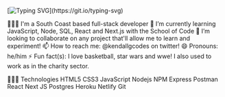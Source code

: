 [![Typing SVG](https://readme-typing-svg.herokuapp.com?lines=Hi%2C+nice+to+meet+you.+I'm+Kendall!)](https://git.io/typing-svg)

💁🏾‍♀️ I'm a South Coast based full-stack developer
🌱 I’m currently learning JavaScript, Node, SQL, React and Next.js with the School of Code
👯 I’m looking to collaborate on any project that'll allow me to learn and experiment!
📫 How to reach me: @kendallgcodes on twitter!
😄 Pronouns: he/him
⚡ Fun fact(s): I love basketball, star wars and wwe! I also used to work as in the charity sector. 

👩🏾‍💻 Technologies
HTML5 CSS3 JavaScript Nodejs NPM Express Postman React Next JS Postgres Heroku Netlify Git
